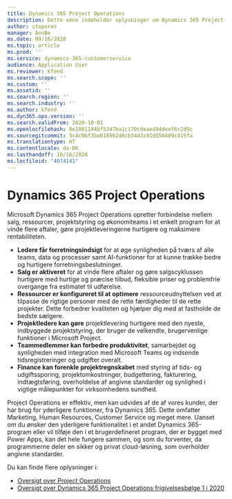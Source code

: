 ```yaml
---
title: Dynamics 365 Project Operations
description: Dette emne indeholder oplysninger om Dynamics 365 Project-operationer.
author: stsporen
manager: AnnBe
ms.date: 09/16/2020
ms.topic: article
ms.prod: ''
ms.service: dynamics-365-customerservice
audience: Application User
ms.reviewer: kfend
ms.search.scope: ''
ms.custom: ''
ms.assetid: ''
ms.search.region: ''
ms.search.industry: ''
ms.author: kfend
ms.dyn365.ops.version: ''
ms.search.validFrom: 2020-10-01
ms.openlocfilehash: 8e1001144bf5347ba1c170cdeae494deef6c2d9c
ms.sourcegitcommit: 5c4c9bf3ba018562d6cb3443c01d550489c415fa
ms.translationtype: HT
ms.contentlocale: da-DK
ms.lasthandoff: 10/16/2020
ms.locfileid: "4074141"
---
```

# <a name="dynamics-365-project-operations"></a>Dynamics 365 Project Operations

Microsoft Dynamics 365 Project Operations opretter forbindelse mellem salg, ressourcer, projektstyring og økonomiteams i et enkelt program for at vinde flere aftaler, gøre projektleveringerne hurtigere og maksimere rentabiliteten.

-   **Ledere får forretningsindsigt** for at øge synligheden på tværs af alle teams, data og processer samt AI-funktioner for at kunne trække bedre og hurtigere forretningsbeslutninger.
-   **Salg er aktiveret** for at vinde flere aftaler og gøre salgscyklussen hurtigere med hurtige og præcise tilbud, fleksible priser og problemfrie overgange fra estimatet til udførelse.
-   **Ressourcer er konfigureret til at optimere** ressourceudnyttelsen ved at tilpasse de rigtige personer med de rette færdigheder til de rette projekter. Dette forbedrer kvaliteten og hjælper dig med at fastholde de bedste sælgere.
-   **Projektledere kan gøre** projektlevering hurtigere med den nyeste, indbyggede projektstyring, der bruger de velkendte, brugervenlige funktioner i Microsoft Project.
-   **Teammedlemmer kan forbedre produktivitet**, samarbejdet og synligheden med integration med Microsoft Teams og indsende tidsregistreringer og udgifter overalt.
-   **Finance kan forenkle projektregnskabet** med styring af tids- og udgiftssporing, projektomkostninger, budgettering, fakturering, indtægtsføring, overholdelse af angivne standarder og synlighed i vigtige målepunkter for virksomhedens sundhed.

Project Operations er effektiv, men kan udvides af de af vores kunder, der har brug for yderligere funktioner, fra Dynamics 365. Dette omfatter Marketing, Human Resources, Customer Service og meget mere. Uanset om du ønsker den yderligere funktionalitet i et andet Dynamics 365-program eller vil tilføje den i et brugerdefineret program, der er bygget med Power Apps, kan det hele fungere sammen, og som du forventer, da programmerne deler en sikker og privat cloud-løsning, som overholder angivne standarder.

Du kan finde flere oplysninger i:

- [Oversigt over Project Operations](https://dynamics.microsoft.com/en-us/project-operations/overview/)
- [Oversigt over Dynamics 365 Project Operations frigivelsesbølge 1 i 2020](https://docs.microsoft.com/dynamics365-release-plan/2020wave1/dynamics365-project-operations/)

